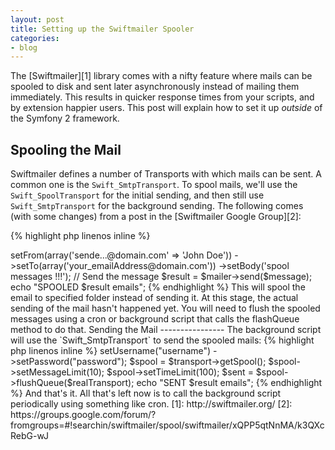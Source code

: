 ```yaml
---
layout: post
title: Setting up the Swiftmailer Spooler
categories:
- blog
---
```


The [Swiftmailer][1] library comes with a nifty feature where mails can be spooled to disk
and sent later asynchronously instead of mailing them immediately. This results in quicker
response times from your scripts, and by extension happier users. This post will explain
how to set it up *outside* of the Symfony 2 framework.

Spooling the Mail
-----------------

Swiftmailer defines a number of Transports with which mails can be sent. A common one
is the `Swift_SmtpTransport`. To spool mails, we'll use the `Swift_SpoolTransport` for
the initial sending, and then still use `Swift_SmtpTransport` for the background sending.
The following comes (with some changes) from a post in the [Swiftmailer Google Group][2]:

{% highlight php linenos inline %}
<?php
// Setup the spooler, passing it the name of the folder to spool to
$spool = new Swift_FileSpool(__DIR__ . "/spool");
// Setup the transport and mailer
$transport = Swift_SpoolTransport::newInstance($spool);
$mailer = Swift_Mailer::newInstance($transport);

// Create a message
$message = Swift_Message::newInstance('Excellent Subject')
    ->setFrom(array('sende...@domain.com' => 'John Doe'))
    ->setTo(array('your_emailAddress@domain.com'))
    ->setBody('spool messages !!!');

 // Send the message
$result = $mailer->send($message);

echo "SPOOLED $result emails";
{% endhighlight %}

This will spool the email to specified folder instead of sending it. At this stage,
the actual sending of the mail hasn't happened yet. You will need to flush the spooled
messages using a cron or background script that calls the flashQueue method to do that.

Sending the Mail
----------------

The background script will use the `Swift_SmtpTransport` to send the spooled mails:

{% highlight php linenos inline %}
<?php
//create an instance of the spool object pointing to the right position in the filesystem
$spool = new Swift_FileSpool(__DIR__."/spool");

//create a new instance of Swift_SpoolTransport that accept an argument as Swift_FileSpool
$transport = Swift_SpoolTransport::newInstance($spool);

//now create an instance of the transport you usually use with swiftmailer
//to send real-time email
$realTransport = Swift_SmtpTransport::newInstance(
    "smtp.gmail.com",
    "465",
    "ssl"
)
    ->setUsername("username")
    ->setPassword("password");

$spool = $transport->getSpool();
$spool->setMessageLimit(10);
$spool->setTimeLimit(100);
$sent = $spool->flushQueue($realTransport);

echo "SENT $result emails";
{% endhighlight %}

And that's it. All that's left now is to call the background script periodically using
something like cron.

[1]: http://swiftmailer.org/
[2]: https://groups.google.com/forum/?fromgroups=#!searchin/swiftmailer/spool/swiftmailer/xQPP5qtNnMA/k3QXcRebG-wJ
